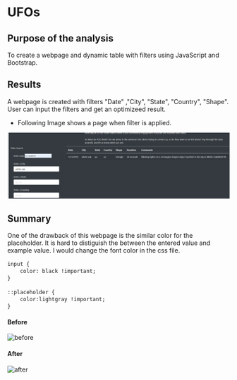 # UFOs

## Purpose of the analysis
To create a webpage and dynamic table with filters using JavaScript and Bootstrap.

## Results

A webpage is created with filters "Date" ,"City", "State", "Country", "Shape". User can input the filters and get an optimizeed result.

- Following Image shows a page when filter is applied.

![filter](https://github.com/11nithin/UFOs/blob/main/Resources/filter.PNG)


## Summary

One of the drawback of this webpage is the similar color for the placeholder. It is hard to distiguish the between the entered value and example value. I  would change the font color in the css file.

```
input {
    color: black !important;
}

::placeholder {
    color:lightgray !important;
}
````


#### Before


![before](https://github.com/11nithin/UFOs/blob/main/Resources/before.PNG)

#### After


![after](https://github.com/11nithin/UFOs/blob/main/Resources/after.PNG)


